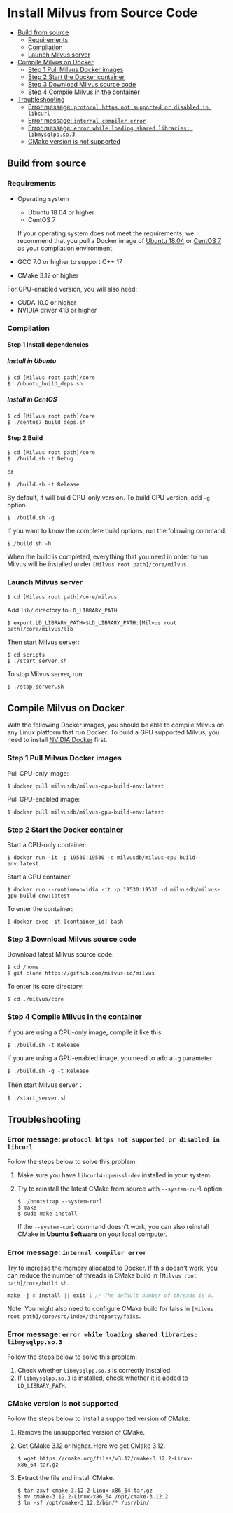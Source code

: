 # Install Milvus from Source Code

<!-- TOC -->

- [Build from source](#build-from-source)
  - [Requirements](#requirements)
  - [Compilation](#compilation)
  - [Launch Milvus server](#launch-milvus-server)
- [Compile Milvus on Docker](#compile-milvus-on-docker)
  - [Step 1 Pull Milvus Docker images](#step-1-pull-milvus-docker-images)
  - [Step 2 Start the Docker container](#step-2-start-the-docker-container)
  - [Step 3 Download Milvus source code](#step-3-download-milvus-source-code)
  - [Step 4 Compile Milvus in the container](#step-4-compile-milvus-in-the-container)
- [Troubleshooting](#troubleshooting)
  - [Error message: `protocol https not supported or disabled in libcurl`](#error-message-protocol-https-not-supported-or-disabled-in-libcurl)
  - [Error message: `internal compiler error`](#error-message-internal-compiler-error)
  - [Error message: `error while loading shared libraries: libmysqlpp.so.3`](#error-message-error-while-loading-shared-libraries-libmysqlppso3)
  - [CMake version is not supported](#cmake-version-is-not-supported)

<!-- /TOC -->

## Build from source

### Requirements

- Operating system
  - Ubuntu 18.04 or higher
  - CentOS 7

  If your operating system does not meet the requirements, we recommend that you pull a Docker image of [Ubuntu 18.04](https://docs.docker.com/install/linux/docker-ce/ubuntu/) or [CentOS 7](https://docs.docker.com/install/linux/docker-ce/centos/) as your compilation environment.
  
- GCC 7.0 or higher to support C++ 17
- CMake 3.12 or higher

For GPU-enabled version, you will also need:

- CUDA 10.0 or higher
- NVIDIA driver 418 or higher

### Compilation

#### Step 1 Install dependencies

##### Install in Ubuntu

```shell
$ cd [Milvus root path]/core
$ ./ubuntu_build_deps.sh
```

##### Install in CentOS

```shell
$ cd [Milvus root path]/core
$ ./centos7_build_deps.sh
```

#### Step 2 Build

```shell
$ cd [Milvus root path]/core
$ ./build.sh -t Debug
```

or

```shell
$ ./build.sh -t Release
```

By default, it will build CPU-only version. To build GPU version, add `-g` option.

```shell
$ ./build.sh -g
```

If you want to know the complete build options, run the following command.

```shell
$./build.sh -h
```

When the build is completed, everything that you need in order to run Milvus will be installed under `[Milvus root path]/core/milvus`.

### Launch Milvus server

```shell
$ cd [Milvus root path]/core/milvus
```

Add `lib/` directory to `LD_LIBRARY_PATH`

```shell
$ export LD_LIBRARY_PATH=$LD_LIBRARY_PATH:[Milvus root path]/core/milvus/lib
```

Then start Milvus server:

```shell
$ cd scripts
$ ./start_server.sh
```

To stop Milvus server, run:

```shell
$ ./stop_server.sh
```

## Compile Milvus on Docker

With the following Docker images, you should be able to compile Milvus on any Linux platform that run Docker. To build a GPU supported Milvus, you need to install [NVIDIA Docker](https://github.com/NVIDIA/nvidia-docker/) first.

### Step 1 Pull Milvus Docker images

Pull CPU-only image:

```shell
$ docker pull milvusdb/milvus-cpu-build-env:latest
```

Pull GPU-enabled image:

```shell
$ docker pull milvusdb/milvus-gpu-build-env:latest
```
### Step 2 Start the Docker container

Start a CPU-only container:

```shell
$ docker run -it -p 19530:19530 -d milvusdb/milvus-cpu-build-env:latest
```

Start a GPU container:

```shell
$ docker run --runtime=nvidia -it -p 19530:19530 -d milvusdb/milvus-gpu-build-env:latest
```
To enter the container:

```shell
$ docker exec -it [container_id] bash
```

### Step 3 Download Milvus source code

Download latest Milvus source code:

```shell
$ cd /home
$ git clone https://github.com/milvus-io/milvus
```

To enter its core directory:

```shell
$ cd ./milvus/core
```

### Step 4 Compile Milvus in the container

If you are using a CPU-only image, compile it like this:

```shell
$ ./build.sh -t Release
```

If you are using a GPU-enabled image, you need to add a `-g` parameter:

```shell
$ ./build.sh -g -t Release
```

Then start Milvus server：

```shell
$ ./start_server.sh
```

## Troubleshooting

### Error message: `protocol https not supported or disabled in libcurl`

Follow the steps below to solve this problem:

1. Make sure you have `libcurl4-openssl-dev` installed in your system.
2. Try to reinstall the latest CMake from source with `--system-curl` option:

   ```shell
   $ ./bootstrap --system-curl
   $ make
   $ sudo make install
   ```

   If the `--system-curl` command doesn't work, you can also reinstall CMake in **Ubuntu Software** on your local computer.

### Error message: `internal compiler error`

Try to increase the memory allocated to Docker. If this doesn't work, you can reduce the number of threads in CMake build in `[Milvus root path]/core/build.sh`.

```c++
make -j 8 install || exit 1 // The default number of threads is 8.
```

Note: You might also need to configure CMake build for faiss in `[Milvus root path]/core/src/index/thirdparty/faiss`.

### Error message: `error while loading shared libraries: libmysqlpp.so.3`

Follow the steps below to solve this problem:

1. Check whether `libmysqlpp.so.3` is correctly installed.
2. If `libmysqlpp.so.3` is installed, check whether it is added to `LD_LIBRARY_PATH`.

### CMake version is not supported

Follow the steps below to install a supported version of CMake:

1. Remove the unsupported version of CMake.
2. Get CMake 3.12 or higher. Here we get CMake 3.12.

    ```shell
    $ wget https://cmake.org/files/v3.12/cmake-3.12.2-Linux-x86_64.tar.gz
    ```

3. Extract the file and install CMake.

    ```shell
    $ tar zxvf cmake-3.12.2-Linux-x86_64.tar.gz
    $ mv cmake-3.12.2-Linux-x86_64 /opt/cmake-3.12.2
    $ ln -sf /opt/cmake-3.12.2/bin/* /usr/bin/
    ```
